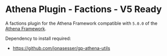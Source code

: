 # Athena Plugin - Factions - V5 Ready

A factions plugin for the Athena Framework compatible with `5.0.0` of the [Athena Framework](https://athenaframework.com/).

Dependency to install required:
- https://github.com/jonasesser/gp-athena-utils
